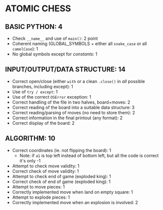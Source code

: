 # ATOMIC CHESS

## BASIC PYTHON: 4

- Check `__name__` and use of `main()`: 2 point
- Coherent naming (GLOBAL_SYMBOLS + either all `snake_case` or all `camelCase`): 1
- No global symbols except for *constants*: 1

## INPUT/OUTPUT/DATA STRUCTURE: 14

- Correct open/close (either `with` or a clean `.close()` in *all* possible branches, including except): 1
- Use of `try / except`: 1
- Use of the correct `OSError` exception: 1
- Correct handling of the file in two halves, board+moves: 2
- Correct reading of the board into a suitable data structure: 3
- Correct reading/parsing of moves (no need to store them): 2
- Correct information in the final printout (any format): 2
- Correct display of the board: 2

## ALGORITHM: 10

- Correct coordinates (ie. not flipping the board): 1
    - Note: if `a1` is top left instead of bottom left, but all the code is correct it's only -1
- Attempt to check move validity: 1
- Correct check of move validity: 1
- Attempt to check end of game (exploded king): 1
- Correct check of end of game (exploded king): 1
- Attempt to move pieces: 1
- Correctly implemented move when land on empty square: 1
- Attempt to explode pieces: 1
- Correctly implemented move when an explosion is involved: 2


